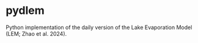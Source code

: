 # pydlem
 Python implementation of the daily version of the Lake Evaporation Model (LEM; Zhao et al. 2024).
